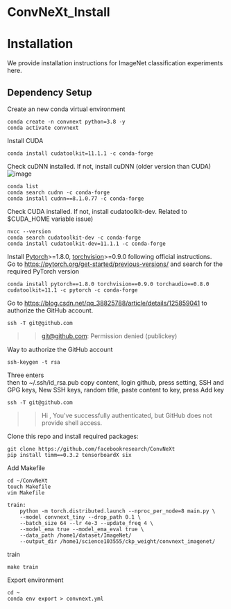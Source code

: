 # ConvNeXt_Install
# Installation

We provide installation instructions for ImageNet classification experiments here.

## Dependency Setup
Create an new conda virtual environment
```
conda create -n convnext python=3.8 -y
conda activate convnext
```

Install CUDA
```
conda install cudatoolkit=11.1.1 -c conda-forge
```
Check cuDNN installed. If not, install cuDNN (older version than CUDA) <br>
![image](https://github.com/noyaboy/ConvNeXtV2_Install/assets/99811508/2760601b-d92a-45f3-b1cd-341f84e685d2)
```
conda list
conda search cudnn -c conda-forge
conda install cudnn==8.1.0.77 -c conda-forge
```
Check CUDA installed. If not, install cudatoolkit-dev. Related to $CUDA_HOME variable issue)
```
nvcc --version
conda search cudatoolkit-dev -c conda-forge
conda install cudatoolkit-dev=11.1.1 -c conda-forge
```
Install [Pytorch](https://pytorch.org/)>=1.8.0, [torchvision](https://pytorch.org/vision/stable/index.html)>=0.9.0 following official instructions. <br>
Go to https://pytorch.org/get-started/previous-versions/ and search for the required PyTorch version
```
conda install pytorch==1.8.0 torchvision==0.9.0 torchaudio==0.8.0 cudatoolkit=11.1 -c pytorch -c conda-forge
```
Go to https://blog.csdn.net/qq_38825788/article/details/125859041 to authorize the GitHub account.
```
ssh -T git@github.com
```
>> git@github.com: Permission denied (publickey) <br>

Way to authorize the GitHub account
```
ssh-keygen -t rsa
```
Three enters <br>
then to ~/.ssh/id_rsa.pub copy content, login github, press setting, SSH and GPG keys, New SSH keys, random title, paste content to key, press Add key
```
ssh -T git@github.com
```
>> Hi <username>, You've successfully authenticated, but GitHub does not provide shell access.


Clone this repo and install required packages:
```
git clone https://github.com/facebookresearch/ConvNeXt
pip install timm==0.3.2 tensorboardX six
```
Add Makefile
```
cd ~/ConvNeXt
touch Makefile
vim Makefile
```
```
train:
	python -m torch.distributed.launch --nproc_per_node=8 main.py \
	--model convnext_tiny --drop_path 0.1 \
	--batch_size 64 --lr 4e-3 --update_freq 4 \
	--model_ema true --model_ema_eval true \
	--data_path /home1/dataset/ImageNet/
	--output_dir /home1/science103555/ckp_weight/convnext_imagenet/
```
train
```
make train
```
Export environment
```
cd ~
conda env export > convnext.yml
```

